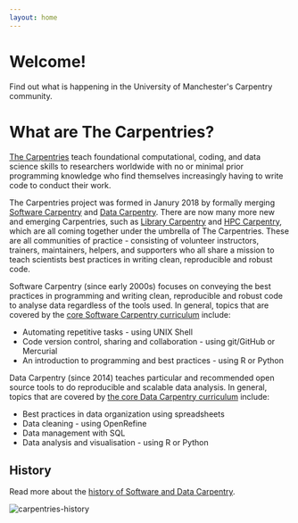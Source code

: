 ```yaml
---
layout: home
---
```


# Welcome!
Find out what is happening in the University of Manchester's Carpentry community.

# What are The Carpentries?
[The Carpentries](https://carpentries.org/) teach foundational computational, coding, and data science skills to researchers worldwide with no or minimal prior programming knowledge who find themselves increasingly having to write code to conduct their work. 

The Carpentries project was formed in Janury 2018 by formally merging [Software Carpentry](https://software-carpentry.org/) and [Data Carpentry](http://www.datacarpentry.org/). There are now many more new and emerging Carpentries, such as [Library Carpentry](https://librarycarpentry.github.io/) and [HPC Carpentry](https://hpc-carpentry.github.io/), which are all coming together under the umbrella of The Carpentries. These are all communities of practice - consisting of volunteer instructors, trainers, maintainers, helpers, and supporters who all share a mission to teach scientists best practices in writing clean, reproducible and robust code.

Software Carpentry (since early 2000s) focuses on conveying the best practices in programming and writing clean, reproducible and robust code to analyse data regardless of the tools used. In general, topics that are covered by the [core Software Carpentry curriculum](https://software-carpentry.org/lessons/) include:

- Automating repetitive tasks - using UNIX Shell
- Code version control, sharing and collaboration - using git/GitHub or Mercurial
- An introduction to programming and best practices - using R or Python 

Data Carpentry (since 2014) teaches particular and recommended open source tools to do reproducible and scalable data analysis. In general, topics that are covered by [the core Data Carpentry curriculum](http://www.datacarpentry.org/lessons/) include:

- Best practices in data organization using spreadsheets
- Data cleaning - using OpenRefine
- Data management with SQL
- Data analysis and visualisation - using R or Python

## History
Read more about the [history of Software and Data Carpentry](https://software-carpentry.org/scf/history/).

![carpentries-history](https://software-carpentry.org/files/2017/SWCDChistory.png "A brief history of Software and Data Carpentry")

